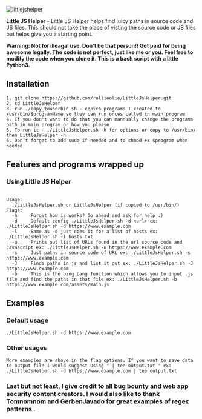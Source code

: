 
![littlejshelper](https://user-images.githubusercontent.com/56703680/171271017-d8e6698a-b54a-4939-a03f-792e2edfba8f.png)




**Little JS Helper** - Little JS Helper helps find juicy paths in source code and JS files. This should not take the place of visting the source code or JS files but helps give you a starting point.



<p align="left">
  <B>Warning: Not for illeagal use. Don't be that person!! Get paid for being awesome legally.
The code is not perfect, just like me or you. Feel free to modify the code when you clone it.
This is a bash script with a little Python3.
    </B>
</p>


## Installation

```
1. git clone https://github.com/rollieolie/LittleJsHelper.git
2. cd LittleJsHelper
3. run ./copy_touserbin.sh - copies programs I created to /usr/bin/$programName so they can run onces called in main program
4. If you don't want to do that you can mannually change the programs path in main program or how you please
5. To run it - ./LittleJsHelper.sh -h for options or copy to /usr/bin/ then LittleJsHelper -h
6. Don't forget to add sudo if needed and to chmod +x $program when needed
```

## Features and programs wrapped up

### Using Little JS Helper
  
  ```shell
  
  Usage:
    ./LittleJsHelper.sh or LittleJsHelper (if copied to /usr/bin/)
  Flags:
    -h     Forget how is works? Go ahead and ask for help :) 
    -d     Default config ./LittleJsHelper.sh -d <url> ex: ./LittleJsHelper.sh -d https://www.example.com 
    -l     Same as -d just does it for a list of hosts ex: ./LittleJsHelper.sh -l hosts.txt 
    -u     Prints out list of URLs found in the url source code and Javascript ex: ./LittleJsHelper.sh -u https://www.example.com 
    -s     Just paths in source code of URL ex: ./LittleJsHelper.sh -s https://www.example.com 
    -J     Finds paths in js and list it out ex: ./LittleJsHelper.sh -J https://www.example.com 
    -b     This is the bing bang function which allows you to input .js file and find the paths in that file ex: ./LittleJsHelper.sh -b https://www.example.com/assets/main.js 
  
  ```
  ## Examples
  
  ### Default usage
  ```
  ./LittleJsHelper.sh -d https://www.example.com
  ```
  
  ### Other usages
  
  ```
  More examples are above in the flag options. If you want to save data to output file I would suggest using " | tee output.txt " ex: ./LittleJsHelper.sh -d https://www.example.com | tee output.txt
  
  ```
  
### Last but not least, I give credit to all bug bounty and web app security content creators. I would also like to thank Tomnomnom and GerbenJavado for great examples of regex patterns .  

